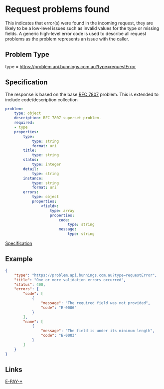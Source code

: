 # Request problems found

This indicates that error(s) were found in the incoming request, they are likely to be a low-level issues such as invalid values 
for the type or missing fields. A generic high-level error code is used to describe all request problems as the problem represents 
an issue with the caller.

## Problem Type

type = https://problem.api.bunnings.com.au?type=requestError

## Specification

The response is based on the base [RFC 7807](https://tools.ietf.org/html/rfc7807) problem.
This is extended to include code/description collection

```yaml
problem:
    type: object
    description: RFC 7807 superset problem.
    required:
    - type
    properties:
        type:
            type: string
            format: uri
        title:
            type: string
        status:
            type: integer
        detail:
            type: string
        instance:
            type: string
            format: uri
        errors:
            type: object
            properties:
                <field>:
                    type: array
                    properties:
                        code:
                            type: string
                        message:
                            type: string
```
[Specification](./requestError.yaml)

## Example

```json
{
    "type": "https://problem.api.bunnings.com.au?type=requestError",
    "title": "One or more validation errors occurred",
    "status": 400,
    "errors": {
        "code": [
            {
                "message": "The required field was not provided",
                "code": "E-0006"
            }
        ],
        "name": [
            {
                "message": "The field is under its minimum length",
                "code": "E-0003"
            }
        ]
    }
}
```



## Links

[E-PAY-*](./?codes=errorCodesInputSchemaErrors)